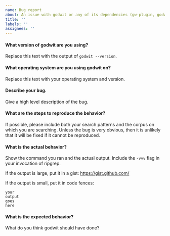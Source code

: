 ```yaml
---
name: Bug report
about: An issue with godwit or any of its dependencies (gw-plugin, godwit-daemon, getter-derive-rs , etc.)
title: ''
labels: ''
assignees: ''
---
```



#### What version of godwit are you using?

Replace this text with the output of `godwit --version`.

#### What operating system are you using godwit on?

Replace this text with your operating system and version.

#### Describe your bug.

Give a high level description of the bug.

#### What are the steps to reproduce the behavior?

If possible, please include both your search patterns and the corpus on which
you are searching. Unless the bug is very obvious, then it is unlikely that it
will be fixed if it cannot be reproduced.

#### What is the actual behavior?

Show the command you ran and the actual output. Include the `-vvv` flag in
your invocation of ripgrep.

If the output is large, put it in a gist: https://gist.github.com/

If the output is small, put it in code fences:

```
your
output
goes
here
```

#### What is the expected behavior?

What do you think godwit should have done?
